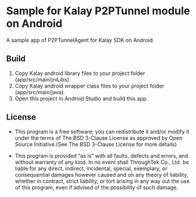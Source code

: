 # Sample for Kalay P2PTunnel module on Android
A sample app of P2PTunnelAgent for Kalay SDK on Android.

## Build

1. Copy Kalay android library files to your project folder (app/src/main/jniLibs).
2. Copy Kalay android wrapper class files to your project folder (app/src/main/java).
3. Open this project in Android Studio and build this app.

## License
* This program is a free software; you can redistribute it and/or modify it under the terms of The BSD 3-Clause License as approved by Open Source Initiative.(See The BSD 3-Clause License for more details)

* This program is provided “as is” with all faults, defects and errors, and without warranty of any kind. In no event shall ThroughTek Co., Ltd. be liable for any direct, indirect, incidental, special, exemplary, or consequential damages however caused and on any theory of liability, whether in contract, strict liability, or tort arising in any way out the use of this program, even if advised of the possibility of such damage.